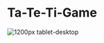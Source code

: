 # Ta-Te-Ti-Game

![1200px tablet-desktop](https://github.com/SosegadoWebDev/Ta-Te-Ti-Game/blob/master/img/screenshot1.png)
